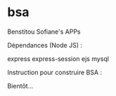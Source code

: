 # bsa
Benstitou Sofiane's APPs

Dépendances (Node JS) :

express express-session ejs mysql

Instruction pour construire BSA :

Bientôt...

